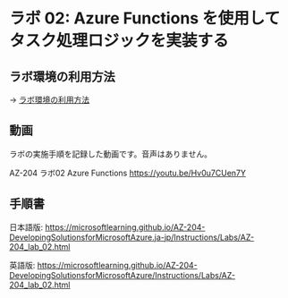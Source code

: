 # ラボ 02: Azure Functions を使用してタスク処理ロジックを実装する


## ラボ環境の利用方法

→ [ラボ環境の利用方法](lab00.md)

## 動画

ラボの実施手順を記録した動画です。音声はありません。

AZ-204 ラボ02 Azure Functions
https://youtu.be/Hv0u7CUen7Y

## 手順書

日本語版:
https://microsoftlearning.github.io/AZ-204-DevelopingSolutionsforMicrosoftAzure.ja-jp/Instructions/Labs/AZ-204_lab_02.html

英語版:
https://microsoftlearning.github.io/AZ-204-DevelopingSolutionsforMicrosoftAzure/Instructions/Labs/AZ-204_lab_02.html
